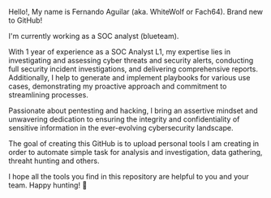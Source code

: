 Hello!, My name is Fernando Aguilar (aka. WhiteWolf or Fach64). Brand new to GitHub!

I'm currently working as a SOC analyst (blueteam).

With 1 year of experience as a SOC Analyst L1, my expertise lies in investigating and assessing cyber threats and security alerts,
conducting full security incident investigations, and delivering comprehensive reports. Additionally, I help to generate and implement playbooks for various 
use cases, demonstrating my proactive approach and commitment to streamlining processes.

Passionate about pentesting and hacking, I bring an assertive mindset and unwavering dedication to ensuring the integrity and confidentiality of sensitive information in the ever-evolving 
cybersecurity landscape.

The goal of creating this GitHub is to upload personal tools I am creating in order to automate simple task for analysis and investigation, data gathering, threaht hunting and others.

I hope all the tools you find in this repository are helpful to you and your team. Happy hunting! 🐺
